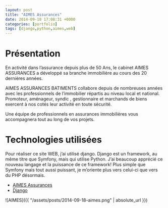 ```yaml
---
layout: post
title: "AIMES Assurances"
date: 2014-09-18 17:08:31 +0000
categories: [portfolio]
tags: [django,python,aimes,web]
---
```

# Présentation

En activité dans l’assurance depuis plus de 50 Ans, le cabinet AIMES ASSURANCES a développé sa branche immobilière au cours des 20 dernières années.

AIMES ASSURANCES BATIMENTS collabore depuis de nombreuses années avec les professionnels de l’immobilier répartis au niveau local et national. Promoteur, aménageur, syndic , gestionnaire et marchands de biens exercent à nos cotés leur activité en toute sécurité.

Une équipe de professionnels en assurances immobilières vous accompagnera tout au long de vos projets.

# Technologies utilisées

Pour réaliser ce site WEB, j’ai utilisé django. Django est un framework, au même titre que Symfony, mais qui utilise Python. J’ai beaucoup apprécié ce nouveau langage et la puissance de ce framework! Plus simple que Symfony mais tout aussi puissant, je m’oriente plus vers celui-ci que vers du PHP désormais.

* [AIMES Assurances](http://assurimmo-aimes.fr/main/home/)
* [Django](https://www.djangoproject.com)

![AIMES]({{ "/assets/posts/2014-09-18-aimes.png" | absolute_url }})